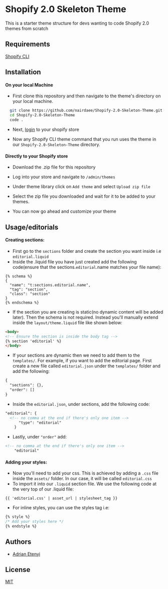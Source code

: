 
# Shopify 2.0 Skeleton Theme

This is a starter theme structure for devs wanting to code Shopify 2.0 themes from scratch



## Requirements

[Shopify CLI](https://shopify.dev/themes/tools/cli/getting-started#install-shopify-cli)

## Installation

#### On your local Machine
* First clone this repository and then navigate to the theme's directory on your local machine.

```bash
  git clone https://github.com/nairdaee/Shopify-2.0-Skeleton-Theme.git
  cd Shopify-2.0-Skeleton-Theme
  code .
```
* Next, [login](https://shopify.dev/themes/tools/cli/getting-started#authenticate) to your shopify store

* Now any Shopify CLI theme command that you run uses the theme in our `Shopify-2.0-Skeleton-Theme` directory.


#### Directly to your Shopify store
* Download the .zip file for this repository

* Log into your store and navigate to `/admin/themes`

* Under theme library click on `Add theme` and select `Upload zip file`
* Select the zip file you downloaded and wait for it to be added to your themes.
* You can now go ahead and customize your theme

## Usage/editorials

####  Creating sections:
* First go to the `sections` folder and create the section you want inside i.e `editorial.liquid`
* Inside the .liquid file you have just created add the following code(ensure that the sections.`editorial`.name matches your file name):
```liquid
{% schema %}
{
  "name": "t:sections.editorial.name",
  "tag": "section",
  "class": "section"
}
{% endschema %}
```
* If the section you are creating is static(no dynamic content will be added later). Then the schema is not required. Instead you'll manually extend inside the `layout/theme.liquid` file like shown below:

```html
<body>
<!-- Ensure the section is inside the body tag -->
{% section 'editorial' %}
</body>
```
* If your sections are dynamic then we need to add them to the `templates/`. For example, if you want to add the editorial page. First create a new file called `editorial.json` under the `templates/` folder and add the following:
```html
{
  "sections": {},
  "order": []
}

```

* Inside the `editorial.json`, under sections, add the following code:
```html
"editorial": {
  <!-- no comma at the end if there's only one item -->
      "type": "editorial"
    }
```

* Lastly, under `"order"` add:
```html
<!-- no comma at the end if there's only one item -->
    "editorial"
```

####  Adding your styles:
* Now you'll need to add your css. This is achieved by adding a `.css` file inside the `assets/` folder. In our case, it will be called `editorial.css`
* To import it into our `.liquid` section file. We use the following code at the very top of our .liquid file:
```
{{ 'editorial.css' | asset_url | stylesheet_tag }}
```
* For inline styles, you can use the styles tag i.e:
```css
{% style %}
/* Add your styles here */
{% endstyle %}
```

## Authors

- [Adrian Etenyi](https://www.github.com/nairdaee)


## License

[MIT](https://github.com/nairdaee/Shopify-2.0-Skeleton-Theme/blob/main/LICENSE)

